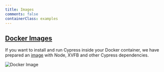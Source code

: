 ```yaml
---
title: Images
comments: false
containerClass: examples
---
```


## [Docker Images](https://github.com/cypress-io/cypress-docker-images)

If you want to install and run Cypress inside your Docker container, we have prepared an [image](https://hub.docker.com/r/cypress/base/) with Node, XVFB and other Cypress dependencies.

![Docker Image](/img/examples/docker-hub-build.jpg)
